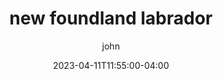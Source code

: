 ---
date: 2023-04-11T11:55:00-04:00
title: "new foundland labrador"
ab: "AB"
seo_title: "Contact new foundland labrador Member of parliament"
description: Contact new foundland labrador representatives
author: john
url: /canada/newfoundland-labrador/
flag: seal.png
weight: 1
state: "yes"

layout: states
---